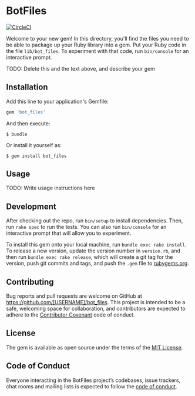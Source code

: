 # BotFiles

[![CircleCI](https://circleci.com/gh/trueheart78/bot_files/tree/master.svg?style=svg)](https://circleci.com/gh/trueheart78/bot_files/tree/master)

Welcome to your new gem! In this directory, you'll find the files you need to be able to package up your Ruby library into a gem. Put your Ruby code in the file `lib/bot_files`. To experiment with that code, run `bin/console` for an interactive prompt.

TODO: Delete this and the text above, and describe your gem

## Installation

Add this line to your application's Gemfile:

```ruby
gem 'bot_files'
```

And then execute:

    $ bundle

Or install it yourself as:

    $ gem install bot_files

## Usage

TODO: Write usage instructions here

## Development

After checking out the repo, run `bin/setup` to install dependencies. Then, run `rake spec` to run the tests. You can also run `bin/console` for an interactive prompt that will allow you to experiment.

To install this gem onto your local machine, run `bundle exec rake install`. To release a new version, update the version number in `version.rb`, and then run `bundle exec rake release`, which will create a git tag for the version, push git commits and tags, and push the `.gem` file to [rubygems.org](https://rubygems.org).

## Contributing

Bug reports and pull requests are welcome on GitHub at https://github.com/[USERNAME]/bot_files. This project is intended to be a safe, welcoming space for collaboration, and contributors are expected to adhere to the [Contributor Covenant](http://contributor-covenant.org) code of conduct.

## License

The gem is available as open source under the terms of the [MIT License](https://opensource.org/licenses/MIT).

## Code of Conduct

Everyone interacting in the BotFiles project’s codebases, issue trackers, chat rooms and mailing lists is expected to follow the [code of conduct](https://github.com/[USERNAME]/bot_files/blob/master/CODE_OF_CONDUCT.md).
